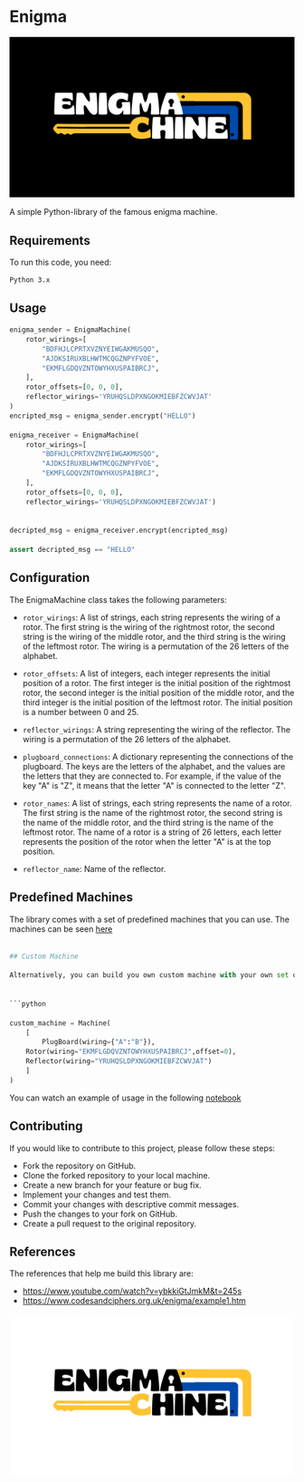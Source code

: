 # Enigma


![logo](logos/white.png)

A simple Python-library of the famous enigma machine.

## Requirements

To run this code, you need:

    Python 3.x

## Usage


```python
enigma_sender = EnigmaMachine(
    rotor_wirings=[
        "BDFHJLCPRTXVZNYEIWGAKMUSQO",
        "AJDKSIRUXBLHWTMCQGZNPYFVOE",
        "EKMFLGDQVZNTOWYHXUSPAIBRCJ",
    ],
    rotor_offsets=[0, 0, 0],
    reflector_wirings='YRUHQSLDPXNGOKMIEBFZCWVJAT'
)
encripted_msg = enigma_sender.encrypt("HELLO")

enigma_receiver = EnigmaMachine(
    rotor_wirings=[
        "BDFHJLCPRTXVZNYEIWGAKMUSQO",
        "AJDKSIRUXBLHWTMCQGZNPYFVOE",
        "EKMFLGDQVZNTOWYHXUSPAIBRCJ",
    ],
    rotor_offsets=[0, 0, 0],
    reflector_wirings='YRUHQSLDPXNGOKMIEBFZCWVJAT')


decripted_msg = enigma_receiver.encrypt(encripted_msg)

assert decripted_msg == "HELLO"

```

## Configuration

The EnigmaMachine class takes the following parameters:
* `rotor_wirings`:  A list of strings, each string represents the wiring of a rotor. The first string is the wiring of the rightmost rotor, the second string is the wiring of the middle rotor, and the third string is the wiring of the leftmost rotor. The wiring is a permutation of the 26 letters of the alphabet.

* `rotor_offsets`: A list of integers, each integer represents the initial position of a rotor. The first integer is the initial position of the rightmost rotor, the second integer is the initial position of the middle rotor, and the third integer is the initial position of the leftmost rotor. The initial position is a number between 0 and 25.

* `reflector_wirings`: A string representing the wiring of the reflector. The wiring is a permutation of the 26 letters of the alphabet.

* `plugboard_connections`: A dictionary representing the connections of the plugboard. The keys are the letters of the alphabet, and the values are the letters that they are connected to. For example, if the value of the key "A" is "Z", it means that the letter "A" is connected to the letter "Z".

* `rotor_names`: A list of strings, each string represents the name of a rotor. The first string is the name of the rightmost rotor, the second string is the name of the middle rotor, and the third string is the name of the leftmost rotor. The name of a rotor is a string of 26 letters, each letter represents the position of the rotor when the letter "A" is at the top position.

* `reflector_name`: Name of the reflector.

## Predefined Machines

The library comes with a set of predefined machines that you can use. The machines can be seen [here](./enigma/configurations.py)

```python

## Custom Machine

Alternatively, you can build you own custom machine with your own set of components, by using the `Rotor`, `Reflector`, and `Plugboard` classes. The following components are available:


```python

custom_machine = Machine(
    [
        PlugBoard(wiring={"A":"B"}),
    Rotor(wiring="EKMFLGDQVZNTOWYHXUSPAIBRCJ",offset=0),
    Reflector(wiring="YRUHQSLDPXNGOKMIEBFZCWVJAT")
    ]
)
```

You can watch an example of usage in the following [notebook](examples.ipynb)


## Contributing

If you would like to contribute to this project, please follow these steps:

- Fork the repository on GitHub.
- Clone the forked repository to your local machine.
- Create a new branch for your feature or bug fix.
- Implement your changes and test them.
- Commit your changes with descriptive commit messages.
- Push the changes to your fork on GitHub.
- Create a pull request to the original repository.


## References

The references that help me build this library are:
- https://www.youtube.com/watch?v=ybkkiGtJmkM&t=245s
- https://www.codesandciphers.org.uk/enigma/example1.htm

![logos](logos/black.png)
